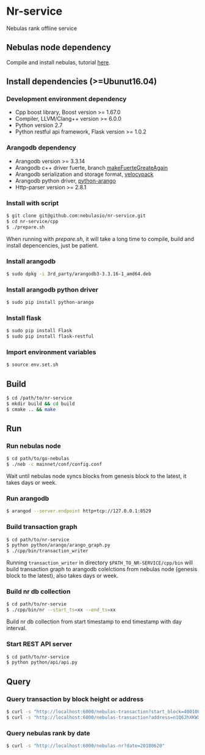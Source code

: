 # Nr-service

Nebulas rank offline service

## Nebulas node dependency

Compile and install nebulas, tutorial [here](https://github.com/nebulasio/wiki/blob/master/tutorials/%5BEnglish%5D%20Nebulas%20101%20-%2001%20Installation.md).

## Install dependencies (>=Ubunut16.04)

### Development environment dependency

  - Cpp boost library, Boost version >= 1.67.0
  - Compiler, LLVM/Clang++ version >= 6.0.0
  - Python version 2.7
  - Python restful api framework, Flask version >= 1.0.2

### Arangodb dependency

  - Arangodb version >= 3.3.14
  - Arangodb c++ driver fuerte, branch [makeFuerteGreateAgain](https://github.com/arangodb/fuerte/tree/makeFuerteGreatAgain)
  - Arangodb serialization and storage format, [velocypack](https://github.com/arangodb/velocypack)
  - Arangodb python driver, [python-arango](https://github.com/joowani/python-arango)
  - Http-parser version >= 2.8.1
  
### Install with script

```sh
$ git clone git@github.com:nebulasio/nr-service.git
$ cd nr-service/cpp
$ ./prepare.sh
```

When running with *prepare.sh*, it will take a long time to compile, build and install depencencies, just be patient.

### Install arangodb

```sh
$ sudo dpkg -i 3rd_party/arangodb3-3.3.16-1_amd64.deb
```

### Install arangodb python driver

```sh
$ sudo pip install python-arango
```

### Install flask

```sh
$ sudo pip install Flask
$ sudo pip install flask-restful
```

### Import environment variables

```sh
$ source env.set.sh
```

## Build

```sh
$ cd /path/to/nr-service
$ mkdir build && cd build
$ cmake .. && make
```

## Run

### Run nebulas node

```sh
$ cd path/to/go-nebulas
$ ./neb -c mainnet/conf/config.conf
```
Wait until nebulas node syncs blocks from genesis block to the latest, it takes days or week.

### Run arangodb

```sh
$ arangod --server.endpoint http+tcp://127.0.0.1:8529
```

### Build transaction graph

```sh
$ cd path/to/nr-service
$ python python/arango/arango_graph.py
$ ./cpp/bin/transaction_writer
```

 Running `transaction_writer` in directory `$PATH_TO_NR-SERVICE/cpp/bin` will build transaction graph to arangodb colelctions from nebulas node (genesis block to the latest), also takes days or week.
 
 ### Build nr db collection
 
 ```sh
 $ cd path/to/nr-servie
 $ ./cpp/bin/nr --start_ts=xx --end_ts=xx
 ```
 
 Build nr db collection from start timestamp to end timestamp with day interval.
 
 ### Start REST API server
 
 ```sh
 $ cd path/to/nr-service
 $ python python/api/api.py
 ```

## Query

### Query transaction by block height or address
```sh
$ curl -s "http://localhost:6000/nebulas-transaction?start_block=400100&end_block=400200"
$ curl -s "http://localhost:6000/nebulas-transaction?address=n1Q6JhXKWXCkyvoqymN4LPd6J1tentyKRVF"
```

### Query nebulas rank by date
```sh
$ curl -s "http://localhost:6000/nebulas-nr?date=20180620"
```
